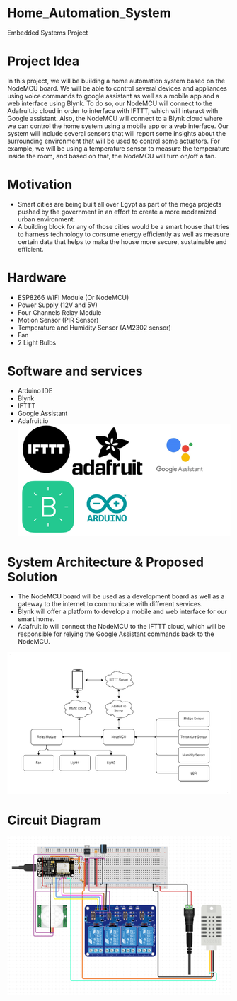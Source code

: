 # Home_Automation_System
Embedded Systems Project

# Project Idea
In this project, we will be building a home automation system based on the NodeMCU board. We will be able to control several devices and appliances using voice commands to google assistant as well as a mobile app and a web interface using Blynk. To do so, our NodeMCU will connect to the Adafruit.io cloud in order to interface with IFTTT, which will interact with Google assistant. Also, the NodeMCU will connect to a Blynk cloud where we can control the home system using a mobile app or a web interface. Our system will include several sensors that will report some insights about the surrounding environment that will be used to control some actuators. For example, we will be using a temperature sensor to measure the temperature inside the room, and based on that, the NodeMCU will turn on/off a fan.   
# Motivation 
*	Smart cities are being built all over Egypt as part of the mega projects pushed by the government in an effort to create a more modernized urban environment.
*	A building block for any of those cities would be a smart house that tries to harness technology to consume energy efficiently as well as measure certain data that helps to make the house more secure, sustainable and efficient.


# Hardware
* ESP8266 WIFI Module (Or NodeMCU)
* Power Supply (12V and 5V)
* Four Channels Relay Module
* Motion Sensor (PIR Sensor)
* Temperature and Humidity Sensor (AM2302 sensor)
* Fan 
* 2 Light Bulbs
# Software and services
* Arduino IDE
* Blynk
* IFTTT
* Google Assistant
* Adafruit.io  
![Project Architecture](https://github.com/amroadel/Home_Automation_System/blob/main/imgs//softwares.PNG)
# System Architecture & Proposed Solution
* The NodeMCU board will be used as a development board as well as a gateway to the internet to communicate with different services.
* Blynk will offer a platform to develop a mobile and web interface for our smart home. 
* Adafruit.io will connect the NodeMCU to the IFTTT cloud, which will be responsible for relying the Google Assistant commands back to the NodeMCU.

![Project Architecture](https://github.com/amroadel/Home_Automation_System/blob/main/imgs/Diagram.png)
# Circuit Diagram 
![Project Architecture](https://github.com/amroadel/Home_Automation_System/blob/main/imgs/cicuit_diagram.png)


